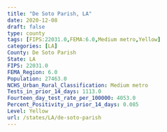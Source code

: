 ```yaml
---
title: "De Soto Parish, LA"
date: 2020-12-08
draft: false
type: county
tags: [FIPS:22031.0,FEMA:6.0,Medium metro,Yellow]
categories: [LA]
County: De Soto Parish
State: LA
FIPS: 22031.0
FEMA_Region: 6.0
Population: 27463.0
NCHS_Urban_Rural_Classification: Medium metro
Tests_in_prior_14_days: 1113.0
Fourteen_day_test_rate_per_100000: 4053.0
Percent_Positivity_in_prior_14_days: 0.085
Level: Yellow
url: /states/LA/de-soto-parish
---
```



